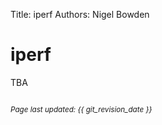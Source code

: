Title: iperf
Authors: Nigel Bowden

# iperf

TBA


<small><br><i>Page last updated: {{ git_revision_date }} </i></small>